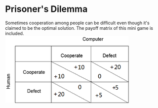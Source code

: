 # Prisoner's Dilemma
Sometimes cooperation among people can be difficult even though it's claimed to be the optimal solution. The payoff matrix of this mini game is included.  <br/>
<img src="img/payoff.png" width=400>


